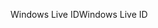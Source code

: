<span data-ttu-id="bc768-101">Windows Live ID</span><span class="sxs-lookup"><span data-stu-id="bc768-101">Windows Live ID</span></span>